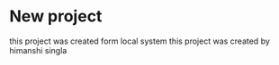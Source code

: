 # New project
this project was created form local system
this project was created by himanshi singla